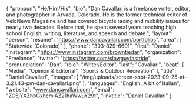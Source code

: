 {
  "pronoun": "He/Him/His",
  "bio": "Dan Cavallari is a freelance writer, editor, and photographer in Arvada, Colorado. He is the former technical editor of VeloNews Magazine and has covered bicycle racing and mobility issues for nearly two decades. Before that, he spent several years teaching high school English, writing, literature, and speech and debate.",
  "layout": "person",
  "resume": "https://www.dancavallari.com/portfolios",
  "area": [
    "Statewide (Colorado)"
  ],
  "phone": "303-829-6601",
  "first": "Daniel",
  "instagram": "https://www.instagram.com/browntiedan",
  "organization": "Freelance",
  "twitter": "https://twitter.com/slowguyfastride",
  "pronunciation": "Dan",
  "role": "Writer/Editor",
  "last": "Cavallari",
  "beat": [
    "Media",
    "Opinion & Editorial",
    "Sports & Outdoor Recreation"
  ],
  "title": "Daniel Cavallari",
  "images": [
    "/img/uploads/screen-shot-2023-09-25-at-3.21.43-pm-dan-cavallari.png"
  ],
  "languages": "English, A bit of Italian",
  "website": "www.dancavallari.com",
  "email": "ZC5jYXZhbGxhcmlAZ21haWwuY29t",
  "linktitle": "Daniel Cavallari"
}
